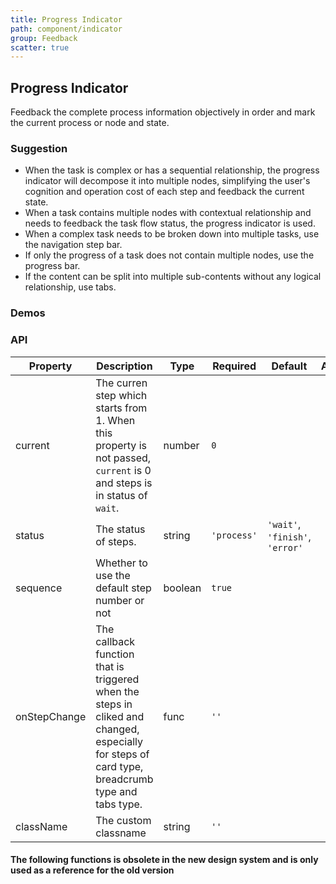```yaml
---
title: Progress Indicator
path: component/indicator
group: Feedback
scatter: true
---
```


## Progress Indicator

Feedback the complete process information objectively in order and mark the current process or node and state.

### Suggestion

- When the task is complex or has a sequential relationship, the progress indicator will decompose it into multiple nodes, simplifying the user's cognition and operation cost of each step and feedback the current state.
- When a task contains multiple nodes with contextual relationship and needs to feedback the task flow status, the progress indicator is used.
- When a complex task needs to be broken down into multiple tasks, use the navigation step bar.
- If only the progress of a task does not contain multiple nodes, use the progress bar.
- If the content can be split into multiple sub-contents without any logical relationship, use tabs.

### Demos

<!-- demo-slot-1 -->
<!-- demo-slot-2 -->
<!-- demo-slot-3 -->

### API

| Property     | Description                                                                                                                                     | Type    | Required    | Default                         | Alternative |
| ------------ | ----------------------------------------------------------------------------------------------------------------------------------------------- | ------- | ----------- | ------------------------------- | ----------- |
| current      | The curren step which starts from 1. When this property is not passed, `current` is 0 and steps is in status of `wait`.                         | number  | `0`         |                                 |
| status       | The status of steps.                                                                                                                            | string  | `'process'` | `'wait'`, `'finish'`, `'error'` |
| sequence     | Whether to use the default step number or not                                                                                                   | boolean | `true`      |                                 |
| onStepChange | The callback function that is triggered when the steps in cliked and changed, especially for steps of card type, breadcrumb type and tabs type. | func    | `''`        |                                 |
| className    | The custom classname                                                                                                                            | string  | `''`        |

#### The following functions is obsolete in the new design system and is only used as a reference for the old version

<!-- demo-slot-4 -->
